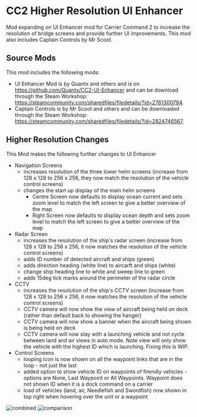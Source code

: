 # CC2 Higher Resolution UI Enhancer
Mod expanding on UI Enhancer mod for Carrier Command 2 to increase the resolution of bridge screens and provide further UI improvements.
This mod also includes Captain Controls by Mr Scoot.

## Source Mods
This mod includes the following mods:
- UI Enhancer Mod is by Quantx and others and is on https://github.com/Quantx/CC2-UI-Enhancer and can be download through the Steam Workshop: https://steamcommunity.com/sharedfiles/filedetails/?id=2761300794.
- Captain Controls is by Mr Scoot and others and can be downloaded through the Steam Workshop: https://steamcommunity.com/sharedfiles/filedetails/?id=2824746567.

## Higher Resolution Changes
This Mod makes the following further changes to UI Enhancer
- Navigation Screens
  - increases resolution of the three lower helm screens (increase from 128 x 128 to 256 x 256, they now match the resolution of the vehicle control screens)
  - changes the start up display of the main helm screens
    - Centre Screen now defaults to display ocean current and sets zoom level to match the left screen to give a better overview of the map
    - Right Screen now defaults to display ocean depth and sets zoom level to match the left screen to give a better overview of the map
- Radar Screen
  - increases the resolution of the ship's radar screen (increase from 128 x 128 to 256 x 256, it now matches the resolution of the vehicle control screens)
  - adds ID number of detected aircraft and ships (green)
  - adds direction heading (white line) to aircarft and ships (white)
  - change ship heading line to white and sweep line to green
  - adds 15deg tick marks around the perimeter of the radar circle
- CCTV
  - increases the resolution of the ship's CCTV screen (increase from 128 x 128 to 256 x 256, it now matches the resolution of the vehicle control screens)
  - CCTV camera will now show the view of aircraft being held on deck (rather than default back to showing the hanger)
  - CCTV camera will now show a banner when the aircraft being shown is being held on deck
  - CCTV camera will now stay with a launching vehicle and not cycle between land and air views in auto mode. Note view will only show the vehicle with the highest ID which is launching. Fixing this is WIP.
- Control Screens
  - looping icon is now shown on all the waypoint links that are in the loop - not just the last
  - added option to show vehicle ID on waypoints of firendly vehicles - options are None, Last Waypoint or All Waypoints. Waypoint does not shown ID when it is a dock command on a carrier
  - load of vehicles (land, air, Needlefish and Swordfish) now shown in top right when hovering over the unit or a waypoint

![combined](https://github.com/NexusQuile/CC2-Higher-Resolution/assets/104992166/7dfb1764-10cf-4998-9835-23ae132486f1)
![comparison](https://github.com/NexusQuile/CC2-Higher-Resolution/assets/104992166/237a0710-a3dc-4768-af16-9ab27025e0ab)
